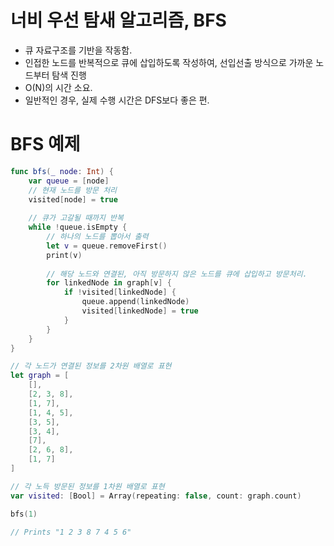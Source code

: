 # 너비 우선 탐새 알고리즘, BFS
- 큐 자료구조를 기반을 작동함.
- 인접한 노드를 반복적으로 큐에 삽입하도록 작성하여, 선입선출 방식으로 가까운 노드부터 탐색 진행
- O(N)의 시간 소요.
- 일반적인 경우, 실제 수행 시간은 DFS보다 좋은 편.

# BFS 예제
```swift
func bfs(_ node: Int) {
    var queue = [node]
    // 현재 노드를 방문 처리
    visited[node] = true
    
    // 큐가 고갈될 때까지 반복
    while !queue.isEmpty {
        // 하나의 노드를 뽑아서 출력
        let v = queue.removeFirst()
        print(v)
        
        // 해당 노드와 연결된, 아직 방문하지 않은 노드를 큐에 삽입하고 방문처리.
        for linkedNode in graph[v] {
            if !visited[linkedNode] {
                queue.append(linkedNode)
                visited[linkedNode] = true
            }
        }
    }
}

// 각 노드가 연결된 정보를 2차원 배열로 표현
let graph = [
    [],
    [2, 3, 8],
    [1, 7],
    [1, 4, 5],
    [3, 5],
    [3, 4],
    [7],
    [2, 6, 8],
    [1, 7]
]

// 각 노득 방문된 정보를 1차원 배열로 표현
var visited: [Bool] = Array(repeating: false, count: graph.count)

bfs(1)

// Prints "1 2 3 8 7 4 5 6"
```
